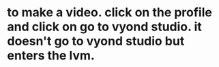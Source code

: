 # to make a video. click on the profile and click on go to vyond studio. it doesn't go to vyond studio but enters the lvm.
